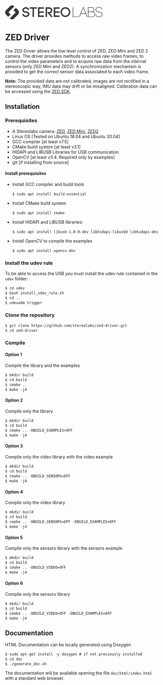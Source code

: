 ![](./images/Picto+STEREOLABS_Black.jpg)

# ZED Driver

The ZED Driver allows the low level control of ZED, ZED Mini and ZED 2 camera. The driver provides methods to access raw video frames, to control the video parameters and to acquire raw data from the internal sensors (only ZED Mini and ZED2). A synchronization mechanism is provided to get the correct sensor data associated to each video frame.

**Note:** The provided data are not calibrated, images are not rectified in a stereoscopic way, IMU data may drift or be misaligned.
Calibration data can be accessed using the [ZED SDK](https://www.stereolabs.com/developers/release/).

## Installation

### Prerequisites

 * A Stereolabs camera: [ZED](https://www.stereolabs.com/zed/), [ZED Mini](https://www.stereolabs.com/zed-mini/), [ZED2](https://www.stereolabs.com/zed-2/)
 * Linux OS [Tested on Ubuntu 18.04 and Ubuntu 20.04]
 * GCC compiler [at least v7.5]
 * CMake build system [at least v3.1] 
 * HIDAPI and LIBUSB Libraries for USB communication
 * OpenCV [at least v3.4. Required only by examples]
 * git [if installing from source]

#### Install prerequisites

* Install GCC compiler and build tools

    `$ sudo apt install build-essential`

* Install CMake build system

    `$ sudo apt install cmake`

* Install HIDAPI and LIBUSB libraries:

    `$ sudo apt install libusb-1.0-0-dev libhidapi-libusb0 libhidapi-dev`

* Install OpenCV to compile the examples

    `$ sudo apt install opencv-dev`

### Install the udev rule 
To be able to access the USB you must install the udev rule contained in the `udev` folder:

    $ cd udev
    $ bash install_udev_rule.sh
    $ cd ..
    $ udevadm trigger

### Clone the repository
    
    $ git clone https://github.com/stereolabs/zed-driver.git
    $ cd zed-driver

### Compile

#### Option 1

Compile the library and the examples

    $ mkdir build
    $ cd build
    $ cmake ..
    $ make -j4

#### Option 2

Compile only the library

    $ mkdir build
    $ cd build
    $ cmake .. -DBUILD_EXAMPLES=OFF 
    $ make -j4

#### Option 3

Compile only the video library with the video example

    $ mkdir build
    $ cd build
    $ cmake .. -DBUILD_SENSORS=OFF
    $ make -j4 

#### Option 4

Compile only the video library

    $ mkdir build
    $ cd build
    $ cmake .. -DBUILD_SENSORS=OFF -DBUILD_EXAMPLES=OFF
    $ make -j4

#### Option 5

Compile only the sensors library with the sensors example
    
    $ mkdir build
    $ cd build
    $ cmake .. -DBUILD_VIDEO=OFF
    $ make -j4

#### Option 6

Compile only the sensors library
    
    $ mkdir build
    $ cd build
    $ cmake .. -DBUILD_VIDEO=OFF -DBUILD_EXAMPLES=OFF
    $ make -j4

## Documentation

HTML Documentation can be locally generated using Doxygen

    $ sudo apt-get install -y doxygen # if not previously installed
    $ cd doc
    $ ./generate_doc.sh
    
The documentation will be available opening the file `doc/html/index.html` with a standard web browser.
